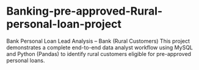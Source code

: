 # Banking-pre-approved-Rural-personal-loan-project
Bank Personal Loan Lead Analysis – Bank (Rural Customers) This project demonstrates a complete end-to-end data analyst workflow using MySQL and Python (Pandas) to identify rural customers eligible for pre-approved personal loans.
